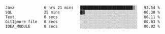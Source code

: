 <!--START_SECTION:waka-->

```txt
Java             6 hrs 21 mins   ███████████████████████▒░   93.54 %
SQL              25 mins         █▓░░░░░░░░░░░░░░░░░░░░░░░   06.30 %
Text             0 secs          ░░░░░░░░░░░░░░░░░░░░░░░░░   00.11 %
GitIgnore file   0 secs          ░░░░░░░░░░░░░░░░░░░░░░░░░   00.03 %
IDEA_MODULE      0 secs          ░░░░░░░░░░░░░░░░░░░░░░░░░   00.02 %
```

<!--END_SECTION:waka-->
